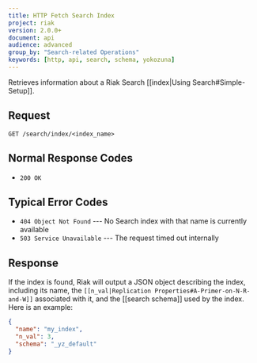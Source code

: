 ```yaml
---
title: HTTP Fetch Search Index
project: riak
version: 2.0.0+
document: api
audience: advanced
group_by: "Search-related Operations"
keywords: [http, api, search, schema, yokozuna]
---
```


Retrieves information about a Riak Search [[index|Using
Search#Simple-Setup]].

## Request

```
GET /search/index/<index_name>
```

## Normal Response Codes

* `200 OK`

## Typical Error Codes

* `404 Object Not Found` --- No Search index with that name is currently
    available
* `503 Service Unavailable` --- The request timed out internally

## Response

If the index is found, Riak will output a JSON object describing the
index, including its name, the `[[n_val|Replication
Properties#A-Primer-on-N-R-and-W]]` associated with it, and the [[search
schema]] used by the index. Here is an example:

```json
{
  "name": "my_index",
  "n_val": 3,
  "schema": "_yz_default"
}
```
